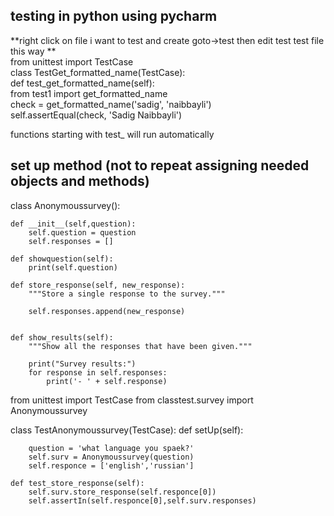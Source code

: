## testing in python using pycharm
**right click on file i want to test and create goto->test then edit test test file this way **  
from unittest import TestCase  
class TestGet_formatted_name(TestCase):  
    def test_get_formatted_name(self):  
        from  test1 import get_formatted_name  
        check = get_formatted_name('sadig', 'naibbayli')  
        self.assertEqual(check, 'Sadig Naibbayli')  

functions starting with test_ will run automatically  

## set up method (not to repeat assigning needed objects and methods)


class Anonymoussurvey():

    def __init__(self,question):
        self.question = question
        self.responses = []

    def showquestion(self):
        print(self.question)

    def store_response(self, new_response):
        """Store a single response to the survey."""

        self.responses.append(new_response)


    def show_results(self):
        """Show all the responses that have been given."""

        print("Survey results:")
        for response in self.responses:
            print('- ' + self.response)








from unittest import TestCase
from classtest.survey import Anonymoussurvey

class TestAnonymoussurvey(TestCase):
    def setUp(self):

        question = 'what language you spaek?'
        self.surv = Anonymoussurvey(question)
        self.responce = ['english','russian']

    def test_store_response(self):
        self.surv.store_response(self.responce[0])
        self.assertIn(self.responce[0],self.surv.responses)
